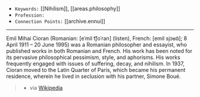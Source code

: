 
- `Keywords:` [[Nihilism]], [[areas.philosophy]]
- `Profession:`
- `Connection Points:` [[archive.ennui]]

---

Emil Mihai Cioran (Romanian: [eˈmil t͡ʃoˈran] (listen), French: [emil sjɔʁɑ̃]; 8 April 1911 – 20 June 1995) was a Romanian philosopher and essayist, who published works in both Romanian and French. His work has been noted for its pervasive philosophical pessimism, style, and aphorisms. His works frequently engaged with issues of suffering, decay, and nihilism. In 1937, Cioran moved to the Latin Quarter of Paris, which became his permanent residence, wherein he lived in seclusion with his partner, Simone Boué.

> - via [Wikipedia](https://en.wikipedia.org/wiki/Emil%20Cioran)
